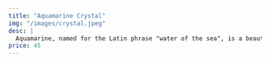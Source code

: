 ```yaml
---
title: "Aquamarine Crystal"
img: "/images/crystal.jpeg"
desc: |
  Aquamarine, named for the Latin phrase "water of the sea", is a beautiful blue-green colour. This gem promises to bring peace and balance to your everyday life.
price: 45
---
```

